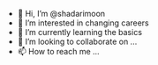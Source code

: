 - 👋 Hi, I’m @shadarimoon
- 👀 I’m interested in changing careers
- 🌱 I’m currently learning the basics
- 💞️ I’m looking to collaborate on ...
- 📫 How to reach me ...

<!---
shadarimoon/shadarimoon is a ✨ special ✨ repository because its `README.md` (this file) appears on your GitHub profile.
You can click the Preview link to take a look at your changes.
--->
